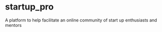 # startup_pro
A platform to help facilitate an online community of start up enthusiasts and mentors

